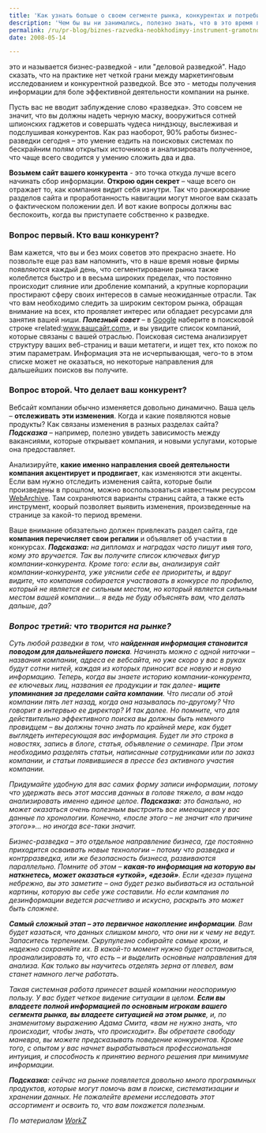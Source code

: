 ```yaml
---
title: 'Как узнать больше о своем сегменте рынка, конкурентах и потребителях'
description: 'Чем бы вы ни занимались, полезно знать, что в это время происходит на рынке и что делают ваши конкуренты - это и называется бизнес-разведкой - или &quot;деловой разведкой&quot;. Надо сказать, что на практике нет четкой грани между маркeтинговым исследованием и конкурентной разведкой.'
permalink: /ru/pr-blog/biznes-razvedka-neobkhodimyy-instrument-gramotnogo-piara
date: 2008-05-14

---
```


это и называется бизнес-разведкой - или "деловой разведкой". Надо сказать, что на практике нет четкой грани  между маркeтинговым исследованием и конкурентной разведкой. Все это - методы получения информации для боле эффективной деятельности компании на рынке.

Пусть вас не вводит заблуждение слово «разведка». Это совсем не значит, что вы должны надеть черную маску, вооружиться сотней шпионских гаджетов и совершать чудеса ниндзюцу, выслеживая и подслушивая конкурентов. Как раз наоборот, 90% работы бизнес-разведки сегодня – это умение ездить на поисковых системах по бескрайним полям открытых источников и анализировать полученное, что чаще всего сводится у умению сложить два и два.

<strong>Возьмем сайт вашего конкурента</strong> - это точка откуда лучше всего начинать сбор информации. <strong>Открою один секрет</strong> – чаще всего он отражает  то, как компания видит себя изнутри. Так что ранжирование разделов сайта и проработанность навигации могут многое вам сказать о фактическом положении дел. И вот какие вопросы должны вас беспокоить, когда вы приступаете собственно к разведке.

<h3>Вопрос первый. Кто ваш конкурент?</h3>

Вам кажется, что вы и без моих советов это прекрасно знаете. Но позвольте еще раз вам напомнить, что в наше время новые фирмы появляются каждый день, что  сегментирование рынка также колеблется быстро и в весьма широких пределах, что постоянно происходит слияние или дробление компаний, а крупные корпорации простирают сферу своих интересов в самые неожиданные отрасли. Так что вам необходимо следить за широким сектором рынка, обращая внимание на всех, кто проявляет интерес или обладает ресурсами для занятия вашей ниши. <strong><i>Полезный совет</i></strong> –  в <a href="http://www.google.com">Google</a> наберите в поисковой строке «related:www.вашсайт.com», и вы увидите список компаний, которые связаны с вашей отраслью. Поисковая система анализирует структуру ваших веб-страниц и ваши метатеги, и ищет тех, кто похож по этим параметрам. Информация эта не исчерпывающая, чего-то в этом списке может не оказаться, но некоторые направления для дальшейших поисков вы получите.

<h3>Вопрос второй. Что делает ваш конкурент?</h3>

Вебсайт компании обычно изменяется довольно динамично. Ваша цель – <strong>отслеживать эти изменения</strong>. Когда и какие появляются новые продукты? Как связаны изменения в разных разделах сайта? <strong><i>Подсказка</i></strong> – например, полезно увидеть зависимость между вакансиями, которые открывает компания, и новыми услугами, которые она предоставляет.

 Анализируйте, <strong>какие именно направления своей деятельности компания акцентирует и продвигает</strong>, как изменяются эти акценты. Если вам нужно отследить изменения сайта, которые были произведены в прошлом, можно воспользоваться известным ресурсом <a href="http://www.archive.org/index.php">WebArchive</a>. Там сохраняются варианты страниц сайта, а также есть инструмент, коорый позволяет выявить изменения, произведенные на странице за какой-то период времени.

Ваше внимание обязательно должен привлекать раздел сайта, где <strong>компания перечисляет свои регалии</strong> и объявляет об участии в конкурсах. <strong><i>Подсказка:<i></strong> на дипломах и наградах часто пишут имя того, кому это вручается. Так вы получите список ключевых фигур компании-конкурента. Кроме того: <i>если вы, анализируя сайт компании-конкурента, уже уяснили себе ее приоритеты, и вдруг видите, что компания собирается участвовать в конкурсе по профилю, который не является ее сильным местом, но который является сильным местом вашей компании… я ведь не буду объяснять вам, что делать дальше, да?</i>

<h3>Вопрос третий: что творится на рынке?</h3>

Суть любой разведки в том, что <strong> найденная информация становится поводом для дальнейшего поиска</strong>. Начинать можно с одной ниточки – названия компании, адреса ее вебсайта, но уже скоро у вас в руках будут сотни нитей, каждая из которых приносит все новую и новую информацию. Теперь, когда вы знаете историю компании-конкурента, ее ключевых лиц, названия ее продукции и так далее-  <strong>ищите упоминания за пределами сайта компании</strong>. Что писали об этой компании пять лет назад, когда она называлась по-другому? Что говорит в интервью ее директор? И так далее. Но помните, что для действительно эффективного поиска вы должны быть немного провидцем – вы должны точно знать по крайней мере, как будет выглядеть интересующая вас информация. Будет ли это строка в новостях, запись в блоге, статья, объявление о семинаре. При этом необходимо разделять статьи, написанные сотрудниками или по заказ компании, и статьи появившиеся в прессе без активного участия компании.

Придумайте удобную для вас самих форму записи информации, потому что удержать весь этот массив данных в голове тяжело, а вам надо анализировать именно единое целое. <strong><i>Подсказка:</i></strong> это банально, но может оказаться очень полезным выстроить все имеющиеся у вас данные по хронологии. Конечно, «после этого – не значит «по причине этого»»… но иногда все-таки значит.

Бизнес-разведка – это отдельное направление бизнеса, где постоянно приходится осваивать новые технологии – потому что разведка и контрразведка, или же безопасность бизнеса, развиваются параллельно. Помните об этом – <strong>какая-то информация на которую вы наткнетесь, может оказаться «уткой», «дезой»</strong>. Если «деза» пущена небрежно, вы это заметите – она будет резко выбиваться из остальной картины, которую вы себе уже составили. Но если кампания по дезинформации ведется расчетливо и искусно, раскрыть это может быть сложнее.

<strong>Самый сложный этап – это первичное накопление информации</strong>. Вам будет казаться, что данных слишком много, что они ни к чему не ведут. Запаситесь терпением. Скрупулезно собирайте самые крохи, и надежно сохраняйте их. В какой-то момент нужно будет остановиться, проанализировать то, что есть – и выделить основные направления для анализа. Как только вы научитесь отделять зерна от плевел, вам станет намного легче работать.

Такая системная работа принесет вашей компании неоспоримую пользу. У вас будет четкое видение ситуации в целом. <strong>Если вы владеете полной информацией по основным игрокам вашего сегмента рынка, вы владеете ситуацией на этом рынке</strong>, и, по знаменитому выражению Адама Смита, «вам не нужно знать, что происходит, чтобы знать, что происходит». Вы обретаете свободу маневра, вы можете предсказывать поведение конкурентов. Кроме того, с опытом у вас начнет вырабатываться профессиональная интуиция, и способность к принятию верного решения при минимуме информации.

<strong><i>Подсказка:</i></strong> сейчас на рынке появляется довольно много программных продуктов, которые могут помочь вам в поиске, систематизации и хранении данных. Не пожалейте времени исследовать этот ассортимент и освоить то, что вам покажется полезным.

По материалам <a href="http://www.workz.com/content/view_content.html?section_id=523&amp;content_id=7072">WorkZ </a>

